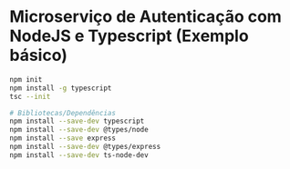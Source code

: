 # Microserviço de Autenticação com NodeJS e Typescript (Exemplo básico)

```bash
npm init
npm install -g typescript
tsc --init

# Bibliotecas/Dependências
npm install --save-dev typescript
npm install --save-dev @types/node
npm install --save express
npm install --save-dev @types/express
npm install --save-dev ts-node-dev
```